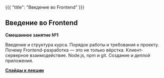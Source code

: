 {{{
	"title": "Введение во Frontend"
}}}

## Введение во Frontend
__Смешанное занятие №1__

Введение и структура курса. Порядок работы и требования к проекту. Почему Frontend-разработка &mdash; это не только вёрстка. Клиент-серверное взаимодействие. Node.js, npm и git. Создание и деплой приложения.

__[Cлайды к лекции](/slides/s1)__
